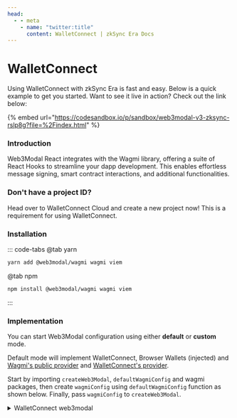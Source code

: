 ```yaml
---
head:
  - - meta
    - name: "twitter:title"
      content: WalletConnect | zkSync Era Docs
---
```


# WalletConnect

Using WalletConnect with zkSync Era is fast and easy. Below is a quick example to get you started. Want to see it live in action? Check out the link below:

{% embed url="https://codesandbox.io/p/sandbox/web3modal-v3-zksync-rslp8g?file=%2Findex.html" %}

### Introduction[​](https://docs.walletconnect.com/web3modal/react/about#introduction) <a href="#introduction" id="introduction"></a>

Web3Modal React integrates with the Wagmi library, offering a suite of React Hooks to streamline your dapp development. This enables effortless message signing, smart contract interactions, and additional functionalities.

### Don't have a project ID?

Head over to WalletConnect Cloud and create a new project now! This is a requirement for using WalletConnect.

### Installation[​](https://docs.walletconnect.com/web3modal/react/about#installation) <a href="#installation" id="installation"></a>

::: code-tabs
@tab yarn

```bash
yarn add @web3modal/wagmi wagmi viem
```

@tab npm

```bash
npm install @web3modal/wagmi wagmi viem
```

:::

### Implementation[​](https://docs.walletconnect.com/web3modal/react/about#implementation) <a href="#implementation" id="implementation"></a>

You can start Web3Modal configuration using either **default** or **custom** mode.

Default mode will implement WalletConnect, Browser Wallets (injected) and [Wagmi's public provider](https://wagmi.sh/react/providers/public) and [WalletConnect's provider](https://docs.walletconnect.com/cloud/blockchain-api).

Start by importing `createWeb3Modal`, `defaultWagmiConfig` and wagmi packages, then create `wagmiConfig` using `defaultWagmiConfig` function as shown below. Finally, pass `wagmiConfig` to `createWeb3Modal`.

<details>

<summary>WalletConnect web3modal</summary>

```tsx
import React from "react";
import ReactDOM from "react-dom/client";
import { createWeb3Modal, defaultWagmiConfig } from "@web3modal/wagmi/react";
import { WagmiConfig, useAccount } from "wagmi";
import { zkSync } from "wagmi/chains";
import "./index.css";

// 1. Get projectId
const projectId = <PROJECT_ID>;

// 2. Create wagmiConfig
const chains = [zkSync];
const wagmiConfig = defaultWagmiConfig({
  chains,
  projectId,
  metadata: { name: "Web3Modal v3" },
});

// 3. Create modal
createWeb3Modal({ wagmiConfig, projectId, chains, defaultChain: zkSync });

// 4. Create modal
const App = () => {
  const { address } = useAccount();
  return (
    <>
      <div className="container">
        <w3m-button />
        <w3m-network-button />
      </div>
      <p>
        {address && (
          <>
            <b>Address:</b> {address}
          </>
        )}
      </p>
    </>
  );
};

ReactDOM.createRoot(document.getElementById("root") as HTMLElement).render(
  <React.StrictMode>
    <WagmiConfig config={wagmiConfig}>
      <App />
    </WagmiConfig>
  </React.StrictMode>,
);
```

</details>
